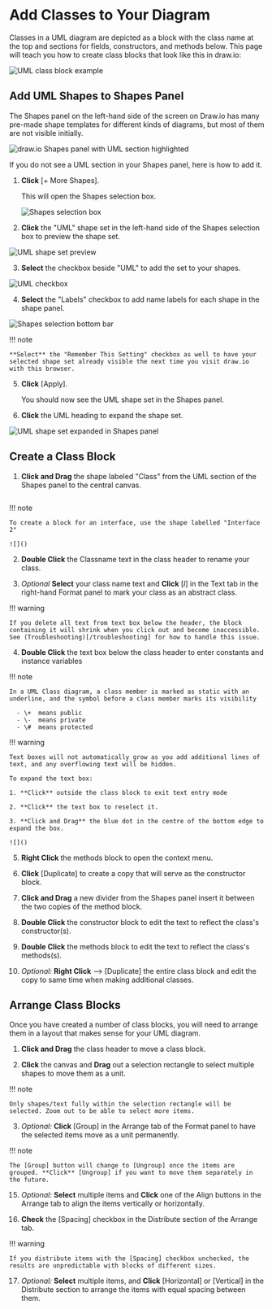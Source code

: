 # Add Classes to Your Diagram

Classes in a UML diagram are depicted as a block with the class name at the top and sections for fields, constructors, and methods below. This page will teach you how to create class blocks that look like this in draw.io:

![UML class block example](./assets/class_eg.png "Class Block")

## Add UML Shapes to Shapes Panel

The Shapes panel on the left-hand side of the screen on Draw.io has many pre-made shape templates for different kinds of diagrams, but most of them are not visible initially.

![draw.io Shapes panel with UML section highlighted](./assets/shapes_panel.png "Shapes panel with UML section")

If you do not see a UML section in your Shapes panel, here is how to add it.

1. **Click** [+ More Shapes].

   This will open the Shapes selection box.

   ![Shapes selection box](./assets/shapes_model.png "Shapes selection box")

2. **Click** the "UML" shape set in the left-hand side of the Shapes selection box to preview the shape set.

![UML shape set preview](./assets/UML_shapes.png "UML shape set preview")

3. **Select** the checkbox beside "UML" to add the set to your shapes.

![UML checkbox](./assets/UML_check.png "UML checkbox")

4. **Select** the "Labels" checkbox to add name labels for each shape in the shape panel.

![Shapes selection bottom bar](./assets/shapes_model_accept.png "Shapes selection bottom bar")

!!! note

    **Select** the "Remember This Setting" checkbox as well to have your selected shape set already visible the next time you visit draw.io with this browser.

5. **Click** [Apply].

   You should now see the UML shape set in the Shapes panel.

6. **Click** the UML heading to expand the shape set.

![UML shape set expanded in Shapes panel](./assets/UML_in_Shapes_open.png "UML shape set expanded in Shapes panel")

## Create a Class Block

1. **Click and Drag** the shape labeled "Class" from the UML section of the Shapes panel to the central canvas.

![]()

!!! note

    To create a block for an interface, use the shape labelled "Interface 2"

    ![]()

2. **Double Click** the Classname text in the class header to rename your class.

3. _Optional_ **Select** your class name text and **Click** [*I*] in the Text tab in the right-hand Format panel to mark your class as an abstract class.

!!! warning

    If you delete all text from text box below the header, the block containing it will shrink when you click out and become inaccessible. See (Troubleshooting)[/troubleshooting] for how to handle this issue.


4. **Double Click** the text box below the class header to enter constants and instance variables

!!! note

    In a UML Class diagram, a class member is marked as static with an underline, and the symbol before a class member marks its visibility

      - \+  means public
      - \-  means private
      - \#  means protected

!!! warning

    Text boxes will not automatically grow as you add additional lines of text, and any overflowing text will be hidden. 
    
    To expand the text box:

    1. **Click** outside the class block to exit text entry mode

    2. **Click** the text box to reselect it.

    3. **Click and Drag** the blue dot in the centre of the bottom edge to expand the box.

    ![]()

5. **Right Click** the methods block to open the context menu.

6. **Click** [Duplicate] to create a copy that will serve as the constructor block.

7. **Click and Drag** a new divider from the Shapes panel insert it between the two copies of the method block.

8. **Double Click** the constructor block to edit the text to reflect the class's constructor(s).

8. **Double Click** the methods block to edit the text to reflect the class's methods(s).

9. *Optional:* **Right Click** --> [Duplicate] the entire class block and edit the copy to same time when making additional classes. 

## Arrange Class Blocks

Once you have created a number of class blocks, you will need to arrange them in a layout that makes sense for your UML diagram.

1. **Click and Drag** the class header to move a class block.

2. **Click** the canvas and **Drag** out a selection rectangle to select multiple shapes to move them as a unit.

!!! note

    Only shapes/text fully within the selection rectangle will be selected. Zoom out to be able to select more items.

3. *Optional:* **Click** [Group] in the Arrange tab of the Format panel to have the selected items move as a unit permanently.

!!! note

    The [Group] button will change to [Ungroup] once the items are grouped. **Click** [Ungroup] if you want to move them separately in the future.

15. *Optional:* **Select** multiple items and **Click** one of the Align buttons in the Arrange tab to align the items vertically or horizontally. 

16. **Check** the [Spacing] checkbox in the Distribute section of the Arrange tab.

!!! warning

    If you distribute items with the [Spacing] checkbox unchecked, the results are unpredictable with blocks of different sizes.

17. *Optional:* **Select** multiple items, and **Click** [Horizontal] or [Vertical] in the Distribute section to arrange the items with equal spacing between them. 
